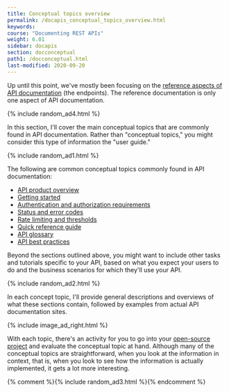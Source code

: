 ```yaml
---
title: Conceptual topics overview
permalink: /docapis_conceptual_topics_overview.html
keywords:
course: "Documenting REST APIs"
weight: 6.01
sidebar: docapis
section: docconceptual
path1: /docconceptual.html
last-modified: 2020-09-20
---
```


Up until this point, we've mostly been focusing on the [reference aspects of API documentation](docendpoints.html) (the endpoints). The reference documentation is only one aspect of API documentation.

{% include random_ad4.html %}

In this section, I'll cover the main conceptual topics that are commonly found in API documentation. Rather than "conceptual topics," you might consider this type of information the "user guide."

{% include random_ad1.html %}

The following are common conceptual topics commonly found in API documentation:

* [API product overview](docapis_doc_overview.html)
* [Getting started](docapis_doc_getting_started_section.html)
* [Authentication and authorization requirements](docapis_more_about_authorization.html)
* [Status and error codes](docapis_doc_status_codes.html)
* [Rate limiting and thresholds](docapis_rate_limiting_and_thresholds.html)
* [Quick reference guide](docapis_doc_quick_reference.html)
* [API glossary](docapis_glossary_section.html)
* [API best practices](docapis_best_practices_with_api.html)

Beyond the sections outlined above, you might want to include other tasks and tutorials specific to your API, based on what you expect your users to do and the business scenarios for which they'll use your API.

{% include random_ad2.html %}

In each concept topic, I'll provide general descriptions and overviews of what these sections contain, followed by examples from actual API documentation sites.

{% include image_ad_right.html %}

With each topic, there's an activity for you to go into your [open-source project](docapis_find_open_source_project.html) and evaluate the conceptual topic at hand. Although many of the conceptual topics are straightforward, when you look at the information in context, that is, when you look to see how the information is actually implemented, it gets a lot more interesting.

{% comment %}{% include random_ad3.html %}{% endcomment %}
